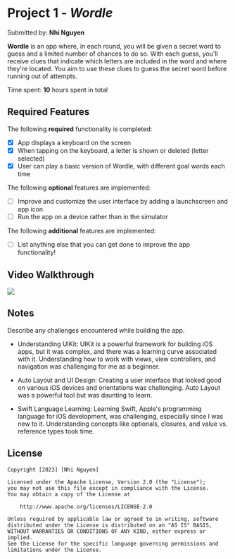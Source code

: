 # Project 1 - *Wordle*

Submitted by: **Nhi Nguyen**

**Wordle** is an app where, in each round, you will be given a secret word to guess and a limited number of chances to do so. With each guess, you'll receive clues that indicate which letters are included in the word and where they're located. You aim to use these clues to guess the secret word before running out of attempts.

Time spent: **10** hours spent in total

## Required Features

The following **required** functionality is completed:

- [X] App displays a keyboard on the screen
- [X] When tapping on the keyboard, a letter is shown or deleted (letter selected)
- [X] User can play a basic version of Wordle, with different goal words each time

The following **optional** features are implemented:

- [ ] Improve and customize the user interface by adding a launchscreen and app icon
- [ ] Run the app on a device rather than in the simulator

The following **additional** features are implemented:

- [ ] List anything else that you can get done to improve the app functionality!

## Video Walkthrough


    
<div>
<a href="https://www.loom.com/share/0805ff584ad24c98975786045fad2eac">
<img style="max-width:300px;" src="https://cdn.loom.com/share/0805ff584ad24c98975786045fad2eac-with-play.gif">
</a>
</div>


## Notes

Describe any challenges encountered while building the app.
* Understanding UIKit: UIKit is a powerful framework for building iOS apps, but it was complex, and there was a learning curve associated with it. Understanding how to work with views, view controllers, and navigation was challenging for me as a beginner.

* Auto Layout and UI Design: Creating a user interface that looked good on various iOS devices and orientations was challenging. Auto Layout was a powerful tool but was daunting to learn.

* Swift Language Learning: Learning Swift, Apple's programming language for iOS development, was challenging, especially since I was new to it. Understanding concepts like optionals, closures, and value vs. reference types took time.

## License

    Copyright [2023] [Nhi Nguyen]

    Licensed under the Apache License, Version 2.0 (the "License");
    you may not use this file except in compliance with the License.
    You may obtain a copy of the License at

        http://www.apache.org/licenses/LICENSE-2.0

    Unless required by applicable law or agreed to in writing, software
    distributed under the License is distributed on an "AS IS" BASIS,
    WITHOUT WARRANTIES OR CONDITIONS OF ANY KIND, either express or implied.
    See the License for the specific language governing permissions and
    limitations under the License.
